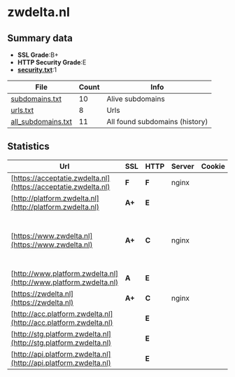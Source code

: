 

# zwdelta.nl
## Summary data


 - **SSL Grade**:B+
 - **HTTP Security Grade**:E
 - **[security.txt](https://www.digitaleoverheid.nl/nieuws/standaard-security-txt-nu-verplicht-voor-overheid/)**:1


| File       | Count | Info |
|------------|-------|------|
|[subdomains.txt](/data/zwdelta.nl/subdomains.txt)|10|Alive subdomains|
|[urls.txt](/data/zwdelta.nl/urls.txt)|8|Urls|
|[all_subdomains.txt](/data/zwdelta.nl/all_subdomains.txt)|11|All found subdomains (history)|


## Statistics


| Url | SSL | HTTP | Server | Cookie | HSTS | CORS | CTO | CSP | XFO | XXP | RP |FP| Tech |Title |
|--------|-------|-------|------|------|------|------|------|------|------|------|------|------|------|------|
|[https://acceptatie.zwdelta.nl](https://acceptatie.zwdelta.nl)| **F**| **F**|nginx| | | | | | | | :white_check_mark: | |MySQL Nginx PHP WordPress|Aanbouw - ACC si...|
|[http://platform.zwdelta.nl](http://platform.zwdelta.nl)| **A+**| **E**|| | | | | | | | :white_check_mark: | |HSTS||
|[https://www.zwdelta.nl](https://www.zwdelta.nl)| **A+**| **C**|nginx| |:white_check_mark: | | | | | | :white_check_mark: | |Google Tag Manager HSTS MySQL Nginx PHP WordPress:6.5.5 Yoast SEO:22.9|Home - Zuidweste...|
|[http://www.platform.zwdelta.nl](http://www.platform.zwdelta.nl)| **A**| **E**|| | | | | | | | :white_check_mark: | |||
|[https://zwdelta.nl](https://zwdelta.nl)| **A+**| **C**|nginx| |:white_check_mark: | | | | | | :white_check_mark: | |HSTS Nginx||
|[http://acc.platform.zwdelta.nl](http://acc.platform.zwdelta.nl)| | **E**|| | | | | | | | :white_check_mark: | |||
|[http://stg.platform.zwdelta.nl](http://stg.platform.zwdelta.nl)| | **E**|| | | | | | | | :white_check_mark: | |||
|[http://api.platform.zwdelta.nl](http://api.platform.zwdelta.nl)| | **E**|| | | | | | | | :white_check_mark: | |||

